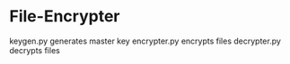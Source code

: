 # File-Encrypter
keygen.py generates master key
encrypter.py encrypts files
decrypter.py decrypts files
